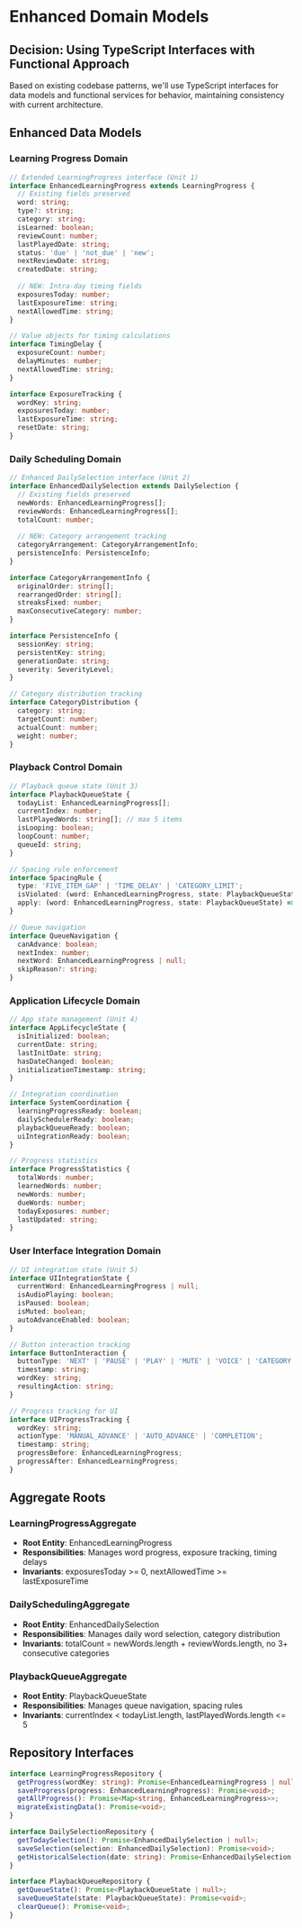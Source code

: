 # Enhanced Domain Models

## Decision: Using TypeScript Interfaces with Functional Approach
Based on existing codebase patterns, we'll use TypeScript interfaces for data models and functional services for behavior, maintaining consistency with current architecture.

## Enhanced Data Models

### Learning Progress Domain

```typescript
// Extended LearningProgress interface (Unit 1)
interface EnhancedLearningProgress extends LearningProgress {
  // Existing fields preserved
  word: string;
  type?: string;
  category: string;
  isLearned: boolean;
  reviewCount: number;
  lastPlayedDate: string;
  status: 'due' | 'not_due' | 'new';
  nextReviewDate: string;
  createdDate: string;
  
  // NEW: Intra-day timing fields
  exposuresToday: number;
  lastExposureTime: string;
  nextAllowedTime: string;
}

// Value objects for timing calculations
interface TimingDelay {
  exposureCount: number;
  delayMinutes: number;
  nextAllowedTime: string;
}

interface ExposureTracking {
  wordKey: string;
  exposuresToday: number;
  lastExposureTime: string;
  resetDate: string;
}
```

### Daily Scheduling Domain

```typescript
// Enhanced DailySelection interface (Unit 2)
interface EnhancedDailySelection extends DailySelection {
  // Existing fields preserved
  newWords: EnhancedLearningProgress[];
  reviewWords: EnhancedLearningProgress[];
  totalCount: number;
  
  // NEW: Category arrangement tracking
  categoryArrangement: CategoryArrangementInfo;
  persistenceInfo: PersistenceInfo;
}

interface CategoryArrangementInfo {
  originalOrder: string[];
  rearrangedOrder: string[];
  streaksFixed: number;
  maxConsecutiveCategory: number;
}

interface PersistenceInfo {
  sessionKey: string;
  persistentKey: string;
  generationDate: string;
  severity: SeverityLevel;
}

// Category distribution tracking
interface CategoryDistribution {
  category: string;
  targetCount: number;
  actualCount: number;
  weight: number;
}
```

### Playback Control Domain

```typescript
// Playback queue state (Unit 3)
interface PlaybackQueueState {
  todayList: EnhancedLearningProgress[];
  currentIndex: number;
  lastPlayedWords: string[]; // max 5 items
  isLooping: boolean;
  loopCount: number;
  queueId: string;
}

// Spacing rule enforcement
interface SpacingRule {
  type: 'FIVE_ITEM_GAP' | 'TIME_DELAY' | 'CATEGORY_LIMIT';
  isViolated: (word: EnhancedLearningProgress, state: PlaybackQueueState) => boolean;
  apply: (word: EnhancedLearningProgress, state: PlaybackQueueState) => boolean;
}

// Queue navigation
interface QueueNavigation {
  canAdvance: boolean;
  nextIndex: number;
  nextWord: EnhancedLearningProgress | null;
  skipReason?: string;
}
```

### Application Lifecycle Domain

```typescript
// App state management (Unit 4)
interface AppLifecycleState {
  isInitialized: boolean;
  currentDate: string;
  lastInitDate: string;
  hasDateChanged: boolean;
  initializationTimestamp: string;
}

// Integration coordination
interface SystemCoordination {
  learningProgressReady: boolean;
  dailySchedulerReady: boolean;
  playbackQueueReady: boolean;
  uiIntegrationReady: boolean;
}

// Progress statistics
interface ProgressStatistics {
  totalWords: number;
  learnedWords: number;
  newWords: number;
  dueWords: number;
  todayExposures: number;
  lastUpdated: string;
}
```

### User Interface Integration Domain

```typescript
// UI integration state (Unit 5)
interface UIIntegrationState {
  currentWord: EnhancedLearningProgress | null;
  isAudioPlaying: boolean;
  isPaused: boolean;
  isMuted: boolean;
  autoAdvanceEnabled: boolean;
}

// Button interaction tracking
interface ButtonInteraction {
  buttonType: 'NEXT' | 'PAUSE' | 'PLAY' | 'MUTE' | 'VOICE' | 'CATEGORY';
  timestamp: string;
  wordKey: string;
  resultingAction: string;
}

// Progress tracking for UI
interface UIProgressTracking {
  wordKey: string;
  actionType: 'MANUAL_ADVANCE' | 'AUTO_ADVANCE' | 'COMPLETION';
  timestamp: string;
  progressBefore: EnhancedLearningProgress;
  progressAfter: EnhancedLearningProgress;
}
```

## Aggregate Roots

### LearningProgressAggregate
- **Root Entity**: EnhancedLearningProgress
- **Responsibilities**: Manages word progress, exposure tracking, timing delays
- **Invariants**: exposuresToday >= 0, nextAllowedTime >= lastExposureTime

### DailySchedulingAggregate  
- **Root Entity**: EnhancedDailySelection
- **Responsibilities**: Manages daily word selection, category distribution
- **Invariants**: totalCount = newWords.length + reviewWords.length, no 3+ consecutive categories

### PlaybackQueueAggregate
- **Root Entity**: PlaybackQueueState
- **Responsibilities**: Manages queue navigation, spacing rules
- **Invariants**: currentIndex < todayList.length, lastPlayedWords.length <= 5

## Repository Interfaces

```typescript
interface LearningProgressRepository {
  getProgress(wordKey: string): Promise<EnhancedLearningProgress | null>;
  saveProgress(progress: EnhancedLearningProgress): Promise<void>;
  getAllProgress(): Promise<Map<string, EnhancedLearningProgress>>;
  migrateExistingData(): Promise<void>;
}

interface DailySelectionRepository {
  getTodaySelection(): Promise<EnhancedDailySelection | null>;
  saveSelection(selection: EnhancedDailySelection): Promise<void>;
  getHistoricalSelection(date: string): Promise<EnhancedDailySelection | null>;
}

interface PlaybackQueueRepository {
  getQueueState(): Promise<PlaybackQueueState | null>;
  saveQueueState(state: PlaybackQueueState): Promise<void>;
  clearQueue(): Promise<void>;
}
```